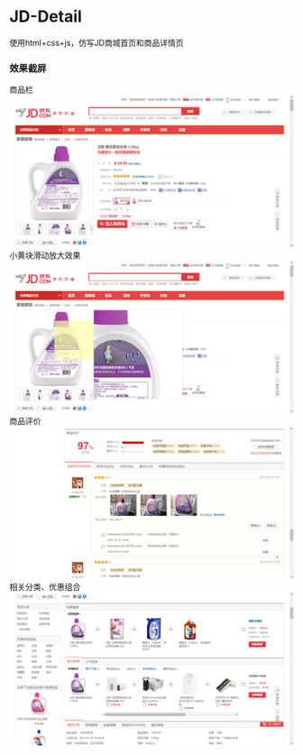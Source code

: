 # JD-Detail
 使用html+css+js，仿写JD商城首页和商品详情页

### 效果截屏
商品栏
![效果展示](img-readme/detail1.png)
小黄块滑动放大效果
![效果展示](img-readme/detail2.png)
商品评价
![效果展示](img-readme/detail3.png)
相关分类、优惠组合
![效果展示](img-readme/detail4.png)
